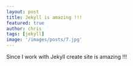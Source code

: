 ```yaml
---
layout: post
title: Jekyll is amazing !!!
featured: true
author: chris
tags: [jekyll]
image: '/images/posts/7.jpg'
---
```


<p class='c-content__cc-content'>
Since I work with Jekyll create site is amazing !!!
</p>